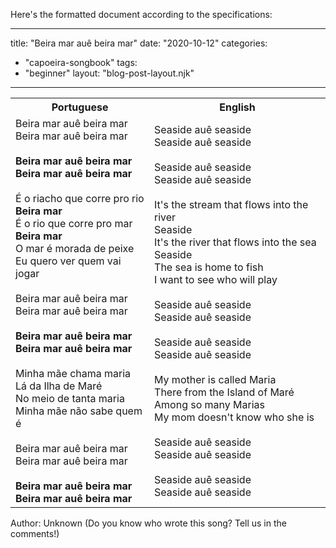 Here's the formatted document according to the specifications:

---
title: "Beira mar auê beira mar"
date: "2020-10-12"
categories: 
  - "capoeira-songbook"
tags: 
  - "beginner"
layout: "blog-post-layout.njk"
---

<table class="capoeira-table">
    <tr class="header-row">
        <th>Portuguese</th>
        <th>English</th>
    </tr>
    <tr>
        <td>Beira mar auê beira mar<br>
        Beira mar auê beira mar<br>
        <br>
        <strong>Beira mar auê beira mar<br>
        Beira mar auê beira mar</strong><br>
        <br>
        É o riacho que corre pro rio<br>
        <strong>Beira mar</strong><br>
        É o rio que corre pro mar<br>
        <strong>Beira mar</strong><br>
        O mar é morada de peixe<br>
        Eu quero ver quem vai jogar<br>
        <br>
        Beira mar auê beira mar<br>
        Beira mar auê beira mar<br>
        <br>
        <strong>Beira mar auê beira mar<br>
        Beira mar auê beira mar</strong><br>
        <br>
        Minha mãe chama maria<br>
        Lá da Ilha de Maré<br>
        No meio de tanta maria<br>
        Minha mãe não sabe quem é<br>
        <br>
        Beira mar auê beira mar<br>
        Beira mar auê beira mar<br>
        <br>
        <strong>Beira mar auê beira mar<br>
        Beira mar auê beira mar</strong></td>
        <td>Seaside auê seaside<br>
        Seaside auê seaside<br>
        <br>
        Seaside auê seaside<br>
        Seaside auê seaside<br>
        <br>
        It's the stream that flows into the river<br>
        Seaside<br>
        It's the river that flows into the sea<br>
        Seaside<br>
        The sea is home to fish<br>
        I want to see who will play<br>
        <br>
        Seaside auê seaside<br>
        Seaside auê seaside<br>
        <br>
        Seaside auê seaside<br>
        Seaside auê seaside<br>
        <br>
        My mother is called Maria<br>
        There from the Island of Maré<br>
        Among so many Marias<br>
        My mom doesn't know who she is<br>
        <br>
        Seaside auê seaside<br>
        Seaside auê seaside<br>
        <br>
        Seaside auê seaside<br>
        Seaside auê seaside</td>
    </tr>
</table>

<figcaption>
Author: Unknown (Do you know who wrote this song? Tell us in the comments!)
</figcaption>